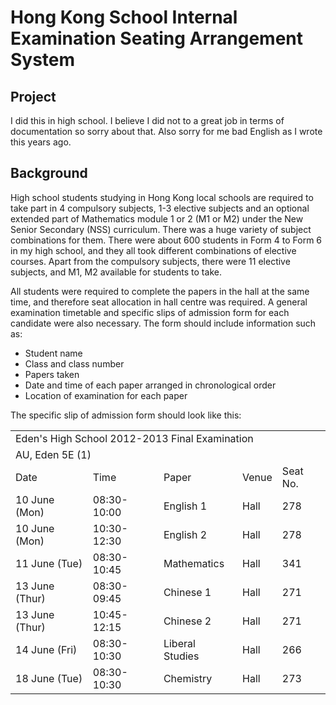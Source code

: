 # Hong Kong School Internal Examination Seating Arrangement System

## Project
I did this in high school. I believe I did not to a great job in terms of documentation so sorry about that. Also sorry for me bad English as I wrote this years ago.

## Background
High school students studying in Hong Kong local schools are required to take part in 4 compulsory subjects, 1-3 elective subjects and an optional extended part of Mathematics module 1 or 2 (M1 or M2) under the New Senior Secondary (NSS) curriculum. There was a huge variety of subject combinations for them. There were about 600 students in Form 4 to Form 6 in my high school, and they all took different combinations of elective courses. Apart from the compulsory subjects, there were 11 elective subjects, and M1, M2 available for students to take.

All students were required to complete the papers in the hall at the same time, and therefore seat allocation in hall centre was required. A general examination timetable and specific slips of admission form for each candidate were also necessary. The form should include information such as:
- Student name
- Class and class number
- Papers taken
- Date and time of each paper arranged in chronological order
- Location of examination for each paper

The specific slip of admission form should look like this:

<table>
  <tr><td colspan="5">Eden's High School 2012-2013 Final Examination</td></tr>
  <tr><td colspan="5">AU, Eden 5E (1)</td></tr>
  <tr><td>Date</td><td>Time</td><td>Paper</td><td>Venue</td><td>Seat No.</td></tr>
  <tr><td>10 June (Mon)</td><td>08:30-10:00</td><td>English 1</td><td>Hall</td><td>278</td></tr>
  <tr><td>10 June (Mon)</td><td>10:30-12:30</td><td>English 2</td><td>Hall</td><td>278</td></tr>
  <tr><td>11 June (Tue)</td><td>08:30-10:45</td><td>Mathematics</td><td>Hall</td><td>341</td></tr>
  <tr><td>13 June (Thur)</td><td>08:30-09:45</td><td>Chinese 1</td><td>Hall</td><td>271</td></tr>
  <tr><td>13 June (Thur)</td><td>10:45-12:15</td><td>Chinese 2</td><td>Hall</td><td>271</td></tr>
  <tr><td>14 June (Fri)</td><td>08:30-10:30</td><td>Liberal Studies</td><td>Hall</td><td>266</td></tr>
  <tr><td>18 June (Tue)</td><td>08:30-10:30</td><td>Chemistry</td><td>Hall</td><td>273</td></tr>
</table>

